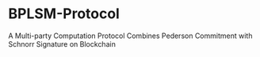 # BPLSM-Protocol
A Multi-party Computation Protocol Combines Pederson Commitment with Schnorr Signature on Blockchain
